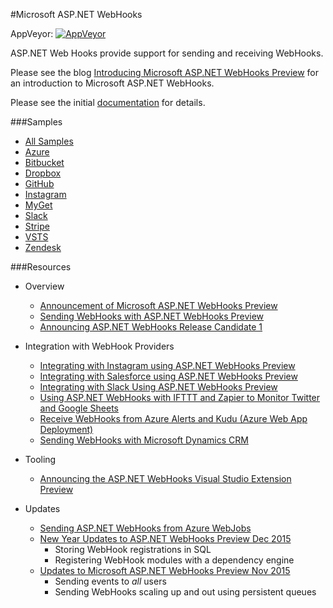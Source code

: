 #Microsoft ASP.NET WebHooks

AppVeyor: [![AppVeyor](https://ci.appveyor.com/api/projects/status/github/aspnet/webhooks?branch=dev&svg=true)](https://ci.appveyor.com/project/aspnetci/webhooks/branch/dev)

ASP.NET Web Hooks provide support for sending and receiving WebHooks. 

Please see the blog [Introducing Microsoft ASP.NET WebHooks Preview](http://blogs.msdn.com/b/webdev/archive/2015/09/04/introducing-microsoft-asp-net-webhooks-preview.aspx)
for an introduction to Microsoft ASP.NET WebHooks.

Please see the initial [documentation](http://go.microsoft.com/fwlink/?LinkId=690277) for details.

###Samples
- [All Samples](/samples/)
- [Azure](/samples/AzureReceivers)
- [Bitbucket](/samples/BitbucketReceiver)
- [Dropbox](/samples/DropboxReceiver)
- [GitHub](/samples/GitHubReceiver)
- [Instagram](/samples/InstagramReceiver)
- [MyGet](/samples/MyGetReceiver)
- [Slack](/samples/SlackReceiver)
- [Stripe](/samples/StripeReceiver)
- [VSTS](/samples/VstsReceiver)
- [Zendesk](/samples/ZendeskReceiver)

###Resources
* Overview
  * [Announcement of Microsoft ASP.NET WebHooks Preview](http://blogs.msdn.com/b/webdev/archive/2015/09/04/introducing-microsoft-asp-net-webhooks-preview.aspx)
  * [Sending WebHooks with ASP.NET WebHooks Preview](http://blogs.msdn.com/b/webdev/archive/2015/09/15/sending-webhooks-with-asp-net-webhooks-preview.aspx)
  * [Announcing ASP.NET WebHooks Release Candidate 1](https://blogs.msdn.microsoft.com/webdev/2016/03/05/announcing-asp-net-webhooks-release-candidate-1/)

* Integration with WebHook Providers
  * [Integrating with Instagram using ASP.NET WebHooks Preview](http://blogs.msdn.com/b/webdev/archive/2015/09/21/integrating-with-instagram-using-asp-net-webhooks-preview.aspx)
  * [Integrating with Salesforce using ASP.NET WebHooks Preview](http://blogs.msdn.com/b/webdev/archive/2015/09/07/integrating-with-salesforce-using-asp-net-webhooks-preview.aspx)
  * [Integrating with Slack Using ASP.NET WebHooks Preview](http://blogs.msdn.com/b/webdev/archive/2015/09/06/integrating-with-slack-using-asp-net-webhooks-preview.aspx)
  * [Using ASP.NET WebHooks with IFTTT and Zapier to Monitor Twitter and Google Sheets](http://blogs.msdn.com/b/webdev/archive/2015/11/21/using-asp-net-webhooks-with-ifttt-and-zapier-to-monitor-twitter-and-google-sheets.aspx)
  * [Receive WebHooks from Azure Alerts and Kudu (Azure Web App Deployment)](http://blogs.msdn.com/b/webdev/archive/2015/10/04/receive-webhooks-from-azure-alerts-and-kudu-azure-web-app-deployment.aspx)
  * [Sending WebHooks with Microsoft Dynamics CRM](http://blogs.msdn.com/b/crm/archive/2016/01/15/sending-webhooks-with-microsoft-dynamics-crm.aspx)

* Tooling
  * [Announcing the ASP.NET WebHooks Visual Studio Extension Preview](http://blogs.msdn.com/b/webdev/archive/2015/09/29/announcing-the-asp-net-webhooks-visual-studio-extension-preview.aspx)

* Updates
  * [Sending ASP.NET WebHooks from Azure WebJobs](http://blogs.msdn.com/b/webdev/archive/2016/01/31/sending-asp-net-webhooks-from-azure-webjobs.aspx)
  * [New Year Updates to ASP.NET WebHooks Preview Dec 2015](http://blogs.msdn.com/b/webdev/archive/2015/12/31/new-year-updates-to-asp-net-webhooks-preview.aspx)
    * Storing WebHook registrations in SQL
    * Registering WebHook modules with a dependency engine
  * [Updates to Microsoft ASP.NET WebHooks Preview Nov 2015](http://blogs.msdn.com/b/webdev/archive/2015/11/07/updates-to-microsoft-asp-net-webhooks-preview.aspx)
    * Sending events to *all* users
    * Sending WebHooks scaling up and out using persistent queues  
